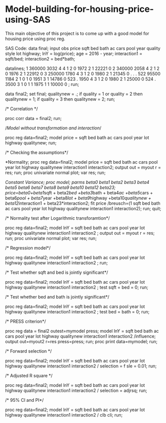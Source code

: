 # Model-building-for-housing-price-using-SAS
This main objective of this project is to come up with a good model for housing price using proc reg.

SAS Code:
data final;
input obs price	sqft bed bath ac cars pool year	quality	style lot highway;
lnY = log(price);
age = 2016 - year;
interaction1 = sqft/bed;
interaction2 = bed*bath;

datalines;
1	360000	3032	4	4	1	2	0	1972	2	1	22221	0
2	340000	2058	4	2	1	2	0	1976	2	1	22912	0
3	250000	1780	4	3	1	2	0	1980	2	1	21345	0
.
.
.
522	95500	      1184	2	1	0	1	0	1951	3	1	14786	0
523	.	      1950	4	3	1	2	0	1980	2	1	25000	0
524	.	      3500	3	1	0	1	1	1975	1	1	10000	0
;
run;

data final2;
set final;
qualitynew = .;
if quality = 1 or quality = 2 then qualitynew = 1;
if quality = 3 then qualitynew = 2;
run;

/* Correlation */

proc corr data = final2;
run;

/*Model without transformation and interaction*/

proc reg data=final2;
model price	= sqft bed bath ac cars pool year lot highway qualitynew;
run;

/* Checking the assumptions*/

*Normality;
proc reg data=final2;
model price	= sqft bed bath ac cars pool year lot highway qualitynew interaction1 interaction2;
output out = myout r = res;
run;
 proc univariate normal plot;
 var res;
 run;

*Constant Variance;
proc model;
parms beta0 beta1 beta2 beta3 beta4 beta5 beta6 beta7 beta8 beta9 beta10 beta12 beta23;
	price=beta0+beta1*sqft + beta2*bed +beta3*bath + beta4*ac +beta5*cars + beta6*pool + beta7*year +beta8*lot + beta9*highway
    +beta10*qualitynew + beta12*interaction1 + beta23*interaction2;
	fit price /breusch=(1 sqft bed bath ac cars pool year lot highway qualitynew interaction1 interaction2);
run;
quit;

/* Normality test after Logarithmic transforamtion*/

proc reg data=final2;
model lnY	= sqft bed bath ac cars pool year lot highway qualitynew interaction1 interaction2 ;
output out = myout r = res;
run;
proc univariate normal plot;
var res;
run;

/* Regression model*/

proc reg data=final2;
model lnY	= sqft bed bath ac cars pool year lot highway qualitynew interaction1 interaction2 ;
run;


/* Test whether sqft and bed is jointly significant*/

proc reg data=final2;
model lnY	= sqft bed bath ac cars pool year lot highway qualitynew interaction1 interaction2 ;
test sqft = bed = 0;
run;


/* Test whether bed and bath is jointly significant*/

proc reg data=final2;
model lnY	= sqft bed bath ac cars pool year lot highway qualitynew interaction1 interaction2 ;
test bed = bath = 0;
run;


/* PRESS criterion*/

proc reg data = final2 outest=mymodel press;
	model lnY = sqft bed bath ac cars pool year lot highway qualitynew interaction1 interaction2 /influence;
	output out=myout2 r=res press=press;
run;
proc print data=mymodel;
run;

/* Forward selection */

proc reg data=final2;
model lnY	= sqft bed bath ac cars pool year lot highway qualitynew interaction1 interaction2 / selection = f sle = 0.01;
run;

/* Adjusted R square */

proc reg data=final2;
model lnY	= sqft bed bath ac cars pool year lot highway qualitynew interaction1 interaction2 / selection = adjrsq;
run;

/* 95% CI and PI*/

proc reg data=final2;
model lnY	= sqft bed bath ac cars pool year lot highway qualitynew interaction1 interaction2 / clb cli;
run;

